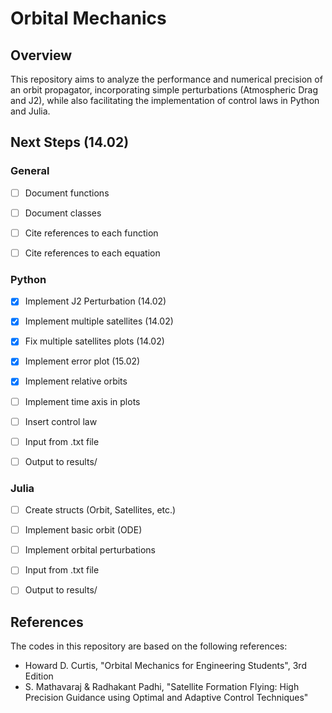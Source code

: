 # Orbital Mechanics

## Overview
This repository aims to analyze the performance and numerical precision of an orbit propagator, incorporating simple perturbations (Atmospheric Drag and J2), while also facilitating the implementation of control laws in Python and Julia.

## Next Steps (14.02)
### General
- [ ] Document functions
- [ ] Document classes
- [ ] Cite references to each function
- [ ] Cite references to each equation


### Python 
- [x] Implement J2 Perturbation (14.02)
- [x] Implement multiple satellites (14.02)
- [x] Fix multiple satellites plots (14.02)
- [x] Implement error plot (15.02)
- [x] Implement relative orbits
- [ ] Implement time axis in plots
- [ ] Insert control law
- [ ] Input from .txt file
- [ ] Output to results/


### Julia
- [ ] Create structs (Orbit, Satellites, etc.)
- [ ] Implement basic orbit (ODE)
- [ ] Implement orbital perturbations
- [ ] Input from .txt file
- [ ] Output to results/


## References
The codes in this repository are based on the following references:
- Howard D. Curtis, "Orbital Mechanics for Engineering Students", 3rd Edition
- S. Mathavaraj & Radhakant Padhi, "Satellite Formation Flying: High Precision Guidance using Optimal and Adaptive Control Techniques"